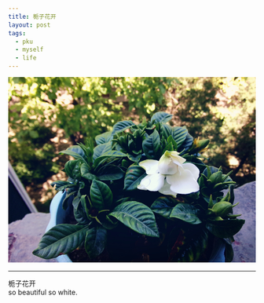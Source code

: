```yaml
---
title: 栀子花开
layout: post
tags:
  - pku
  - myself
  - life
---
```


![2015](/media/image/2015/zhizihua.jpg)

---

栀子花开  
so beautiful so white.    


